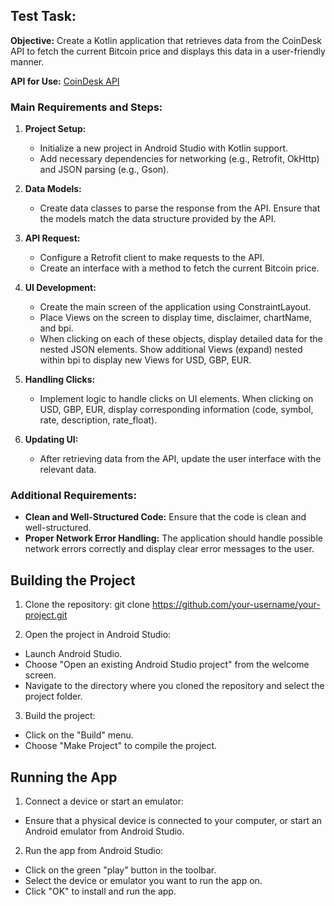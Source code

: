 ## Test Task:

**Objective:** Create a Kotlin application that retrieves data from the CoinDesk API to fetch the current Bitcoin price and displays this data in a user-friendly manner.

**API for Use:** [CoinDesk API](https://api.coindesk.com/v1/bpi/currentprice.json)

### Main Requirements and Steps:

1. **Project Setup:**
   - Initialize a new project in Android Studio with Kotlin support.
   - Add necessary dependencies for networking (e.g., Retrofit, OkHttp) and JSON parsing (e.g., Gson).

2. **Data Models:**
   - Create data classes to parse the response from the API. Ensure that the models match the data structure provided by the API.

3. **API Request:**
   - Configure a Retrofit client to make requests to the API.
   - Create an interface with a method to fetch the current Bitcoin price.

4. **UI Development:**
   - Create the main screen of the application using ConstraintLayout.
   - Place Views on the screen to display time, disclaimer, chartName, and bpi.
   - When clicking on each of these objects, display detailed data for the nested JSON elements. Show additional Views (expand) nested within bpi to display new Views for USD, GBP, EUR.

5. **Handling Clicks:**
   - Implement logic to handle clicks on UI elements. When clicking on USD, GBP, EUR, display corresponding information (code, symbol, rate, description, rate_float).

6. **Updating UI:**
   - After retrieving data from the API, update the user interface with the relevant data.

### Additional Requirements:

- **Clean and Well-Structured Code:** Ensure that the code is clean and well-structured.
- **Proper Network Error Handling:** The application should handle possible network errors correctly and display clear error messages to the user.


## Building the Project

1. Clone the repository: git clone https://github.com/your-username/your-project.git

2. Open the project in Android Studio:
- Launch Android Studio.
- Choose "Open an existing Android Studio project" from the welcome screen.
- Navigate to the directory where you cloned the repository and select the project folder.

3. Build the project:
- Click on the "Build" menu.
- Choose "Make Project" to compile the project.

## Running the App

1. Connect a device or start an emulator:
- Ensure that a physical device is connected to your computer, or start an Android emulator from Android Studio.

2. Run the app from Android Studio:
- Click on the green "play" button in the toolbar.
- Select the device or emulator you want to run the app on.
- Click "OK" to install and run the app.
